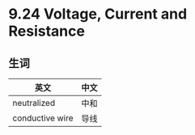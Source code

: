 
9\.24 Voltage, Current and Resistance
=====================================


生词
--




| 英文 | 中文 |
| --- | --- |
| neutralized | 中和 |
| conductive wire | 导线 |


